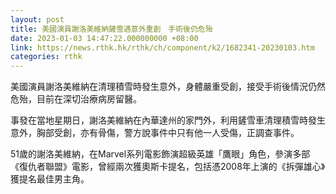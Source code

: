 ```yaml
---
layout: post
title: 美國演員謝洛美維納鏟雪遇意外重創　手術後仍危殆
date: 2023-01-03 14:47:22.000000000 +08:00
link: https://news.rthk.hk/rthk/ch/component/k2/1682341-20230103.htm
categories: rthk
---
```


美國演員謝洛美維納在清理積雪時發生意外，身體嚴重受創，接受手術後情況仍然危殆，目前在深切治療病房留醫。

事發在當地星期日，謝洛美維納在內華達州的家門外，利用鏟雪車清理積雪時發生意外，胸部受創，亦有骨傷，警方說事件中只有他一人受傷，正調查事件。

51歲的謝洛美維納，在Marvel系列電影飾演超級英雄「鷹眼」角色，參演多部《復仇者聯盟》電影，曾經兩次獲奧斯卡提名，包括憑2008年上演的《拆彈雄心》獲提名最佳男主角。
